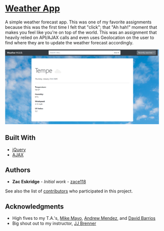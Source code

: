 # [Weather App](https://zace118.github.io/HW-Weather-App/)
A simple weather forecast app. This was one of my favorite assignments because this was the first time I felt that "click"; that "Ah hah!" moment that makes you feel like you're on top of the world. This was an assignment that heavily relied on API/AJAX calls and even uses Geolocation on the user to find where they are to update the weather forecast accordingly.

![WeatherApp](/Assets/Images/Weather_App.png)

## Built With

* [jQuery](https://api.jquery.com/)
* [AJAX](https://api.jquery.com/jquery.ajax/)

## Authors

* **Zac Eskridge** - *Initial work* - [zace118](https://github.com/zace118)

See also the list of [contributors](https://github.com/zace118/Portfolio/contributors) who participated in this project.


## Acknowledgments

* High fives to my T.A.'s, [Mike Mayo](https://github.com/Magic-Mayo), [Andrew Mendez](https://github.com/MendezAndrewM), and [David Barrios](https://github.com/dbarrios13)
* Big shout out to my instructor, [JJ Brenner](https://github.com/breadstickguy)
